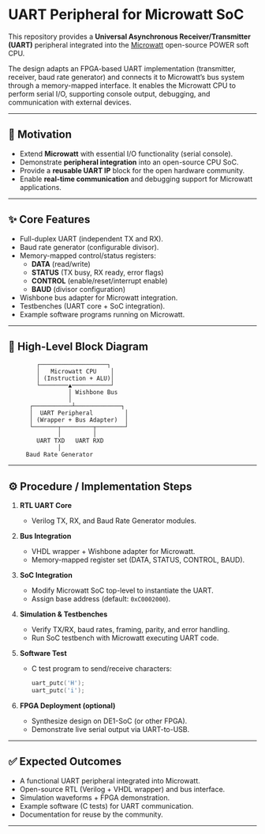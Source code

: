 # UART Peripheral for Microwatt SoC

This repository provides a **Universal Asynchronous Receiver/Transmitter (UART)** peripheral integrated into the [Microwatt](https://github.com/antonblanchard/microwatt) open-source POWER soft CPU.  

The design adapts an FPGA-based UART implementation (transmitter, receiver, baud rate generator) and connects it to Microwatt’s bus system through a memory-mapped interface. It enables the Microwatt CPU to perform serial I/O, supporting console output, debugging, and communication with external devices.

---

## 📌 Motivation
- Extend **Microwatt** with essential I/O functionality (serial console).
- Demonstrate **peripheral integration** into an open-source CPU SoC.
- Provide a **reusable UART IP** block for the open hardware community.
- Enable **real-time communication** and debugging support for Microwatt applications.

---

## ✨ Core Features
- Full-duplex UART (independent TX and RX).
- Baud rate generator (configurable divisor).
- Memory-mapped control/status registers:
  - **DATA** (read/write)
  - **STATUS** (TX busy, RX ready, error flags)
  - **CONTROL** (enable/reset/interrupt enable)
  - **BAUD** (divisor configuration)
- Wishbone bus adapter for Microwatt integration.
- Testbenches (UART core + SoC integration).
- Example software programs running on Microwatt.

---

## 🧩 High-Level Block Diagram
            ┌───────────────────┐
            │   Microwatt CPU    │
            │ (Instruction + ALU)│
            └────────▲───────────┘
                     │ Wishbone Bus
                     │
          ┌───────────┴─────────────┐
          │  UART Peripheral         │
          │ (Wrapper + Bus Adapter)  │
          └───────┬─────────┬────────┘
                  │         │
            UART TXD   UART RXD
                  │
         Baud Rate Generator

---

## ⚙️ Procedure / Implementation Steps
1. **RTL UART Core**  
   - Verilog TX, RX, and Baud Rate Generator modules.  

2. **Bus Integration**  
   - VHDL wrapper + Wishbone adapter for Microwatt.  
   - Memory-mapped register set (DATA, STATUS, CONTROL, BAUD).  

3. **SoC Integration**  
   - Modify Microwatt SoC top-level to instantiate the UART.  
   - Assign base address (default: `0xC0002000`).  

4. **Simulation & Testbenches**  
   - Verify TX/RX, baud rates, framing, parity, and error handling.  
   - Run SoC testbench with Microwatt executing UART code.  

5. **Software Test**  
   - C test program to send/receive characters:  
     ```c
     uart_putc('H');
     uart_putc('i');
     ```  

6. **FPGA Deployment (optional)**  
   - Synthesize design on DE1-SoC (or other FPGA).  
   - Demonstrate live serial output via UART-to-USB.  

---

## ✅ Expected Outcomes
- A functional UART peripheral integrated into Microwatt.  
- Open-source RTL (Verilog + VHDL wrapper) and bus interface.  
- Simulation waveforms + FPGA demonstration.  
- Example software (C tests) for UART communication.  
- Documentation for reuse by the community.  

---

